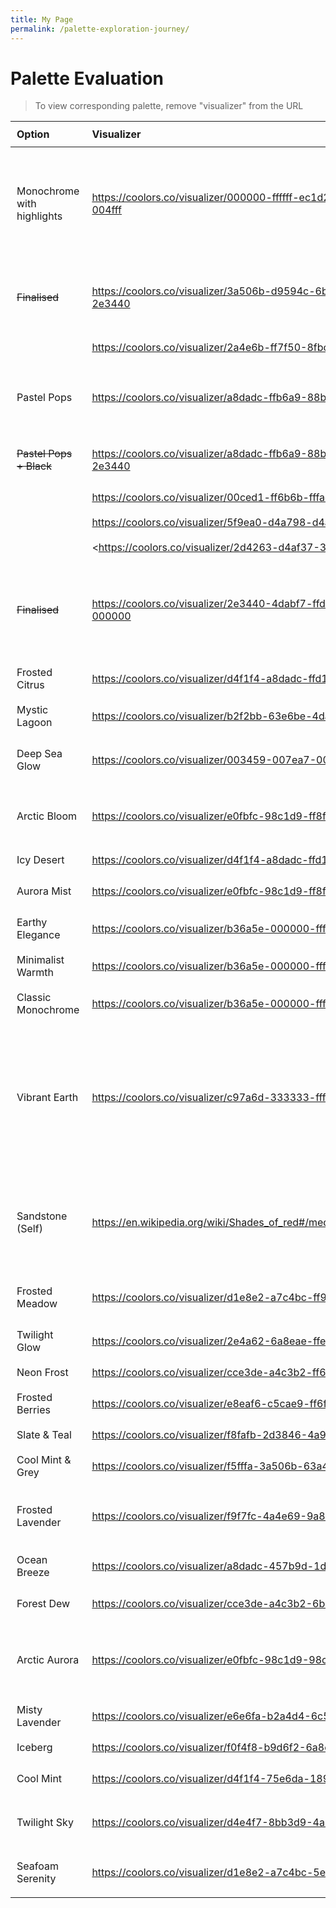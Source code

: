 ```yaml
---
title: My Page
permalink: /palette-exploration-journey/
---
```

# Palette Evaluation

> To view corresponding palette, remove "visualizer" from the URL

| Option | Visualizer | Preference |
| :--- | :--- | :--- |
| Monochrome with highlights | <https://coolors.co/visualizer/000000-ffffff-ec1d26-707070-feea00-004fff> | Goes back to sandstone look I had in mind to begin with; fixing this for now |
| ~~Finalised~~ | <https://coolors.co/visualizer/3a506b-d9594c-6b9080-e8c547-ffffff-2e3440> | like this much better; subtle yet peppy |
| | <https://coolors.co/visualizer/2a4e6b-ff7f50-8fbc8f-f0e7d8-6b5b95> | |
| Pastel Pops | <https://coolors.co/visualizer/a8dadc-ffb6a9-88b04b-ffd700-ffffff> | Might work if sparingly used; Giving this a try |
| ~~Pastel Pops + Black~~ | <https://coolors.co/visualizer/a8dadc-ffb6a9-88b04b-ffd700-ffffff-2e3440> | Above with Gunmetal for text|
| | <https://coolors.co/visualizer/00ced1-ff6b6b-fffacd-2d2d2d-ffffff> | |
| | <https://coolors.co/visualizer/5f9ea0-d4a798-d4af37-f4f4f4-333333> | |
| | <https://coolors.co/visualizer/2d4263-d4af37-3a8e8e-ffb6a9-ffffff | |
| ~~Finalised~~ | <https://coolors.co/visualizer/2e3440-4dabf7-ffd166-63e6be-9775fa-000000> | Good mix of warm and cool colors. Going ahead for now |
| Frosted Citrus | <https://coolors.co/visualizer/d4f1f4-a8dadc-ffd166-ff6b6b-4ecdc4> | Kind of; colorful |
| Mystic Lagoon | <https://coolors.co/visualizer/b2f2bb-63e6be-4dabf7-9775fa-212529> | Interesting! Liking this |
| Deep Sea Glow | <https://coolors.co/visualizer/003459-007ea7-00a8e8-ff9f1c-f4f4f4> | Could work; Interesting combo |
| Arctic Bloom | <https://coolors.co/visualizer/e0fbfc-98c1d9-ff8fa3-ffe66d-293241> | Nice yellow but didn't quite hit the mark |
| Icy Desert | <https://coolors.co/visualizer/d4f1f4-a8dadc-ffd166-ff6b6b-4ecdc4> | Colorful |
| Aurora Mist | <https://coolors.co/visualizer/e0fbfc-98c1d9-ff8fa3-ffe66d-293241> | Pastel color palette |
| Earthy Elegance | <https://coolors.co/visualizer/b36a5e-000000-ffffff-d4a59a-3e3e3e> | Coffee-like |
| Minimalist Warmth | <https://coolors.co/visualizer/b36a5e-000000-ffffff-a8a8a8-e0e0e0> | Kind of industrial |
| Classic Monochrome | <https://coolors.co/visualizer/b36a5e-000000-ffffff-7f4f4f-cccccc> | Could work. It is classic |
| Vibrant Earth | <https://coolors.co/visualizer/c97a6d-333333-ffffff-228b22-f4f4f4> | Not sandstone-y red enough; Nor is the green. Was looking for kind of yellow-mixed green? |
| Sandstone (Self) | <https://en.wikipedia.org/wiki/Shades_of_red#/media/File:Color_icon_red.png> | sandstone black white grass/forest green (not sure about this anymore)
| Frosted Meadow | <https://coolors.co/visualizer/d1e8e2-a7c4bc-ff9f1c-5e8b7e-2f5d62> | Kind of muted and dull |
| Twilight Glow | <https://coolors.co/visualizer/2e4a62-6a8eae-ffe66d-ff6f61-f4f4f4> | Grayish |
| Neon Frost | <https://coolors.co/visualizer/cce3de-a4c3b2-ff6f61-6b5b95-f4f4f4> | NO |
| Frosted Berries | <https://coolors.co/visualizer/e8eaf6-c5cae9-ff6f61-6c5b7b-f5f5f5> | Boring |
| Slate & Teal | <https://coolors.co/visualizer/f8fafb-2d3846-4a90e2-6c5b7b-88c0d0> | NO |
| Cool Mint & Grey | <https://coolors.co/visualizer/f5fffa-3a506b-63a4ff-4ecdc4-5e7ce2> | NO |
| Frosted Lavender | <https://coolors.co/visualizer/f9f7fc-4a4e69-9a8c98-6b6d76-b8b8d1> | NO! (Warm not cool) Also, very grayscale |
| Ocean Breeze | <https://coolors.co/visualizer/a8dadc-457b9d-1d3557-f1faee-f1faee> | NO. Very blue |
| Forest Dew | <https://coolors.co/visualizer/cce3de-a4c3b2-6b9080-eaf4f4-2e5339> | NO. Too green |
| Arctic Aurora | <https://coolors.co/visualizer/e0fbfc-98c1d9-98c1d9-293241-ee6c4d> | NO. Too artsy and red takes away the attention |
| Misty Lavender | <https://coolors.co/visualizer/e6e6fa-b2a4d4-6c5b7b-f8f4ff-4a4e69> | NO!! |
| Iceberg | <https://coolors.co/visualizer/f0f4f8-b9d6f2-6a8eae-003049-ffd166> | Nope |
| Cool Mint | <https://coolors.co/visualizer/d4f1f4-75e6da-189ab4-05445e-f4f4f4> | NO. Neon-ish and dull |
| Twilight Sky | <https://coolors.co/visualizer/d4e4f7-8bb3d9-4a6fa5-2e4a62-ffeedb> | NO. Dull and uninspiring |
| Seafoam Serenity | <https://coolors.co/visualizer/d1e8e2-a7c4bc-5e8b7e-2f5d62-f4f4f4> | NO. Grey and dull green |

<style>
  table {
    width: 100%;
  }
  td, th {
    padding: 10px;
  }
</style>